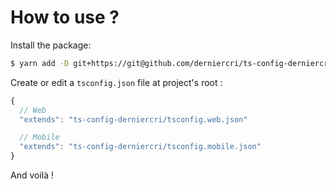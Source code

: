 # How to use ?

Install the package:

```bash
$ yarn add -D git+https://git@github.com/derniercri/ts-config-derniercri.git
```

Create or edit a `tsconfig.json` file at project's root :

```js
{
  // Web
  "extends": "ts-config-derniercri/tsconfig.web.json"

  // Mobile
  "extends": "ts-config-derniercri/tsconfig.mobile.json"
}
```

And voilà !